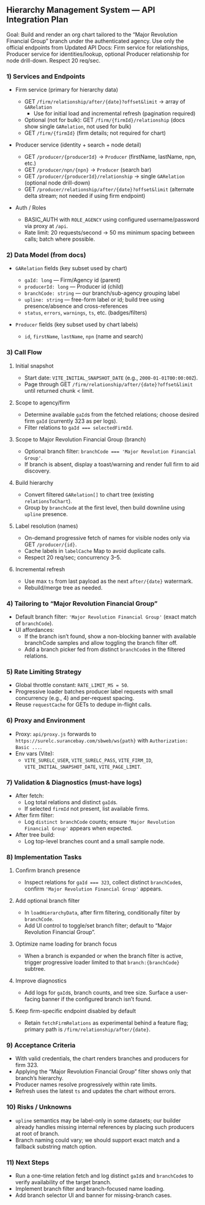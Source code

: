 ## Hierarchy Management System — API Integration Plan

Goal: Build and render an org chart tailored to the “Major Revolution Financial Group” branch under the authenticated agency. Use only the official endpoints from Updated API Docs: Firm service for relationships, Producer service for identities/lookup, optional Producer relationship for node drill-down. Respect 20 req/sec.

### 1) Services and Endpoints

- Firm service (primary for hierarchy data)
  - GET `/firm/relationship/after/{date}?offset&limit` → array of `GARelation`
    - Use for initial load and incremental refresh (pagination required)
  - Optional (not for bulk): GET `/firm/{firmId}/relationship` (docs show single `GARelation`, not used for bulk)
  - GET `/firm/{firmId}` (firm details; not required for chart)

- Producer service (identity + search + node detail)
  - GET `/producer/{producerId}` → `Producer` (firstName, lastName, npn, etc.)
  - GET `/producer/npn/{npn}` → `Producer` (search bar)
  - GET `/producer/{producerId}/relationship` → single `GARelation` (optional node drill-down)
  - GET `/producer/relationship/after/{date}?offset&limit` (alternate delta stream; not needed if using firm endpoint)

- Auth / Roles
  - BASIC_AUTH with `ROLE_AGENCY` using configured username/password via proxy at `/api`.
  - Rate limit: 20 requests/second → 50 ms minimum spacing between calls; batch where possible.

### 2) Data Model (from docs)

- `GARelation` fields (key subset used by chart)
  - `gaId: long` — Firm/Agency id (parent)
  - `producerId: long` — Producer id (child)
  - `branchCode: string` — our branch/sub-agency grouping label
  - `upline: string` — free-form label or id; build tree using presence/absence and cross-references
  - `status`, `errors`, `warnings`, `ts`, etc. (badges/filters)

- `Producer` fields (key subset used by chart labels)
  - `id`, `firstName`, `lastName`, `npn` (name and search)

### 3) Call Flow

1. Initial snapshot
   - Start date: `VITE_INITIAL_SNAPSHOT_DATE` (e.g., `2000-01-01T00:00:00Z`).
   - Page through GET `/firm/relationship/after/{date}?offset&limit` until returned chunk < limit.

2. Scope to agency/firm
   - Determine available `gaId`s from the fetched relations; choose desired firm `gaId` (currently 323 as per logs).
   - Filter relations to `gaId === selectedFirmId`.

3. Scope to Major Revolution Financial Group (branch)
   - Optional branch filter: `branchCode === 'Major Revolution Financial Group'`.
   - If branch is absent, display a toast/warning and render full firm to aid discovery.

4. Build hierarchy
   - Convert filtered `GARelation[]` to chart tree (existing `relationsToChart`).
   - Group by `branchCode` at the first level, then build downline using `upline` presence.

5. Label resolution (names)
   - On-demand progressive fetch of names for visible nodes only via GET `/producer/{id}`.
   - Cache labels in `labelCache` Map to avoid duplicate calls.
   - Respect 20 req/sec; concurrency 3–5.

6. Incremental refresh
   - Use max `ts` from last payload as the next `after/{date}` watermark.
   - Rebuild/merge tree as needed.

### 4) Tailoring to “Major Revolution Financial Group”

- Default branch filter: `'Major Revolution Financial Group'` (exact match of `branchCode`).
- UI affordances:
  - If the branch isn’t found, show a non-blocking banner with available branchCode samples and allow toggling the branch filter off.
  - Add a branch picker fed from distinct `branchCode`s in the filtered relations.

### 5) Rate Limiting Strategy

- Global throttle constant: `RATE_LIMIT_MS = 50`.
- Progressive loader batches producer label requests with small concurrency (e.g., 4) and per-request spacing.
- Reuse `requestCache` for GETs to dedupe in-flight calls.

### 6) Proxy and Environment

- Proxy: `api/proxy.js` forwards to `https://surelc.surancebay.com/sbweb/ws{path}` with `Authorization: Basic ...`.
- Env vars (Vite):
  - `VITE_SURELC_USER`, `VITE_SURELC_PASS`, `VITE_FIRM_ID`, `VITE_INITIAL_SNAPSHOT_DATE`, `VITE_PAGE_LIMIT`.

### 7) Validation & Diagnostics (must-have logs)

- After fetch:
  - Log total relations and distinct `gaId`s.
  - If selected `firmId` not present, list available firms.
- After firm filter:
  - Log `distinct branchCode` counts; ensure `'Major Revolution Financial Group'` appears when expected.
- After tree build:
  - Log top-level branches count and a small sample node.

### 8) Implementation Tasks

1. Confirm branch presence
   - Inspect relations for `gaId === 323`, collect distinct `branchCode`s, confirm `'Major Revolution Financial Group'` appears.

2. Add optional branch filter
   - In `loadHierarchyData`, after firm filtering, conditionally filter by `branchCode`.
   - Add UI control to toggle/set branch filter; default to “Major Revolution Financial Group”.

3. Optimize name loading for branch focus
   - When a branch is expanded or when the branch filter is active, trigger progressive loader limited to that `branch:{branchCode}` subtree.

4. Improve diagnostics
   - Add logs for `gaId`s, branch counts, and tree size. Surface a user-facing banner if the configured branch isn’t found.

5. Keep firm-specific endpoint disabled by default
   - Retain `fetchFirmRelations` as experimental behind a feature flag; primary path is `/firm/relationship/after/{date}`.

### 9) Acceptance Criteria

- With valid credentials, the chart renders branches and producers for firm 323.
- Applying the “Major Revolution Financial Group” filter shows only that branch’s hierarchy.
- Producer names resolve progressively within rate limits.
- Refresh uses the latest `ts` and updates the chart without errors.

### 10) Risks / Unknowns

- `upline` semantics may be label-only in some datasets; our builder already handles missing internal references by placing such producers at root of branch.
- Branch naming could vary; we should support exact match and a fallback substring match option.

### 11) Next Steps

- Run a one-time relation fetch and log distinct `gaId`s and `branchCode`s to verify availability of the target branch.
- Implement branch filter and branch-focused name loading.
- Add branch selector UI and banner for missing-branch cases.


